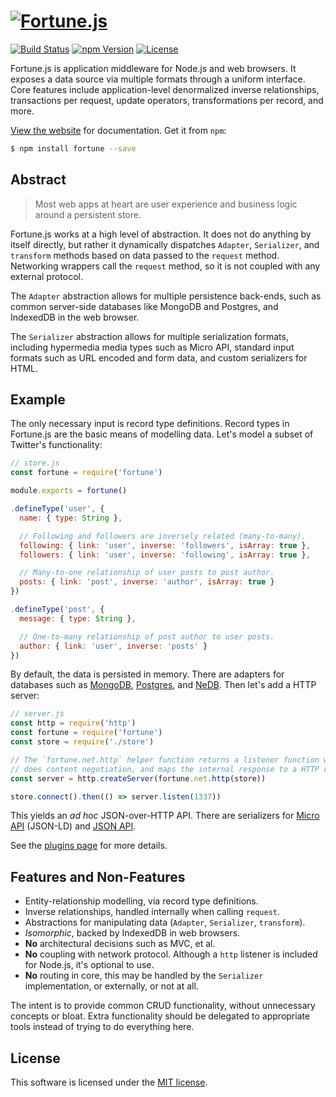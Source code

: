 # [![Fortune.js](https://fortunejs.github.io/fortune/assets/fortune_logo.svg)](http://fortunejs.com)

[![Build Status](https://img.shields.io/travis/fortunejs/fortune/master.svg?style=flat-square)](https://travis-ci.org/fortunejs/fortune)
[![npm Version](https://img.shields.io/npm/v/fortune.svg?style=flat-square)](https://www.npmjs.com/package/fortune)
[![License](https://img.shields.io/npm/l/fortune.svg?style=flat-square)](https://raw.githubusercontent.com/fortunejs/fortune/master/LICENSE)

Fortune.js is application middleware for Node.js and web browsers. It exposes a data source via multiple formats through a uniform interface. Core features include application-level denormalized inverse relationships, transactions per request, update operators, transformations per record, and more.

[View the website](http://fortunejs.com) for documentation. Get it from `npm`:

```sh
$ npm install fortune --save
```


## Abstract

>Most web apps at heart are user experience and business logic around a persistent store.

Fortune.js works at a high level of abstraction. It does not do anything by itself directly, but rather it dynamically dispatches `Adapter`, `Serializer`, and `transform` methods based on data passed to the `request` method. Networking wrappers call the `request` method, so it is not coupled with any external protocol.

The `Adapter` abstraction allows for multiple persistence back-ends, such as common server-side databases like MongoDB and Postgres, and IndexedDB in the web browser.

The `Serializer` abstraction allows for multiple serialization formats, including hypermedia media types such as Micro API, standard input formats such as URL encoded and form data, and custom serializers for HTML.


## Example

The only necessary input is record type definitions. Record types in Fortune.js are the basic means of modelling data. Let's model a subset of Twitter's functionality:

```js
// store.js
const fortune = require('fortune')

module.exports = fortune()

.defineType('user', {
  name: { type: String },

  // Following and followers are inversely related (many-to-many).
  following: { link: 'user', inverse: 'followers', isArray: true },
  followers: { link: 'user', inverse: 'following', isArray: true },

  // Many-to-one relationship of user posts to post author.
  posts: { link: 'post', inverse: 'author', isArray: true }
})

.defineType('post', {
  message: { type: String },

  // One-to-many relationship of post author to user posts.
  author: { link: 'user', inverse: 'posts' }
})
```

By default, the data is persisted in memory. There are adapters for databases such as [MongoDB](https://github.com/fortunejs/fortune-mongodb), [Postgres](https://github.com/fortunejs/fortune-postgres), and [NeDB](https://github.com/fortunejs/fortune-nedb). Then let's add a HTTP server:

```js
// server.js
const http = require('http')
const fortune = require('fortune')
const store = require('./store')

// The `fortune.net.http` helper function returns a listener function which
// does content negotiation, and maps the internal response to a HTTP response.
const server = http.createServer(fortune.net.http(store))

store.connect().then(() => server.listen(1337))
```

This yields an *ad hoc* JSON-over-HTTP API. There are serializers for [Micro API](https://github.com/fortunejs/fortune-micro-api) (JSON-LD) and [JSON API](https://github.com/fortunejs/fortune-json-api).

See the [plugins page](http://fortunejs.com/plugins/) for more details.


## Features and Non-Features

- Entity-relationship modelling, via record type definitions.
- Inverse relationships, handled internally when calling `request`.
- Abstractions for manipulating data (`Adapter`, `Serializer`, `transform`).
- *Isomorphic*, backed by IndexedDB in web browsers.
- **No** architectural decisions such as MVC, et al.
- **No** coupling with network protocol. Although a `http` listener is included for Node.js, it's optional to use.
- **No** routing in core, this may be handled by the `Serializer` implementation, or externally, or not at all.

The intent is to provide common CRUD functionality, without unnecessary concepts or bloat. Extra functionality should be delegated to appropriate tools instead of trying to do everything here.


## License

This software is licensed under the [MIT license](https://raw.githubusercontent.com/fortunejs/fortune/master/LICENSE).
